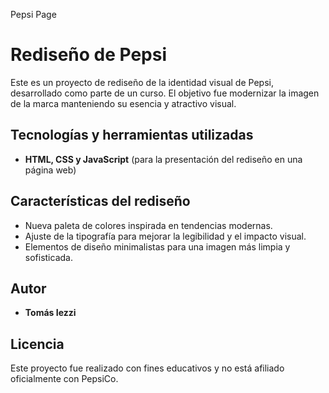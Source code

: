 Pepsi Page 
# Rediseño de Pepsi

Este es un proyecto de rediseño de la identidad visual de Pepsi, desarrollado como parte de un curso. El objetivo fue modernizar la imagen de la marca manteniendo su esencia y atractivo visual.

## Tecnologías y herramientas utilizadas
- **HTML, CSS y JavaScript** (para la presentación del rediseño en una página web)

## Características del rediseño
- Nueva paleta de colores inspirada en tendencias modernas.
- Ajuste de la tipografía para mejorar la legibilidad y el impacto visual.
- Elementos de diseño minimalistas para una imagen más limpia y sofisticada.

## Autor
- **Tomás Iezzi**

## Licencia
Este proyecto fue realizado con fines educativos y no está afiliado oficialmente con PepsiCo.

